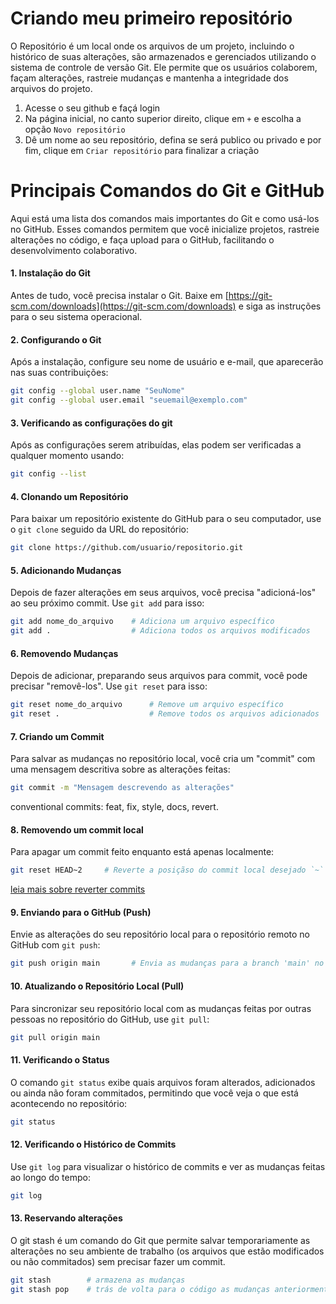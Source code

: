 # Criando meu primeiro repositório

O Repositório é um local onde os arquivos de um projeto, incluindo o histórico de suas alterações, são armazenados e gerenciados utilizando o sistema de controle de versão Git. Ele permite que os usuários colaborem, façam alterações, rastreie mudanças e mantenha a integridade dos arquivos do projeto.

1. Acesse o seu github e façá login
2. Na página inicial, no canto superior direito, clique em `+` e escolha a opção `Novo repositório`
3. Dê um nome ao seu repositório, defina se será publico ou privado e por fim, clique em `Criar repositório` para finalizar a criação

# Principais Comandos do Git e GitHub

Aqui está uma lista dos comandos mais importantes do Git e como usá-los no GitHub. Esses comandos permitem que você inicialize projetos, rastreie alterações no código, e faça upload para o GitHub, facilitando o desenvolvimento colaborativo.

#### 1. **Instalação do Git**
   Antes de tudo, você precisa instalar o Git. Baixe em [https://git-scm.com/downloads](https://git-scm.com/downloads) e siga as instruções para o seu sistema operacional.

#### 2. **Configurando o Git**
   Após a instalação, configure seu nome de usuário e e-mail, que aparecerão nas suas contribuições:
   ```bash
   git config --global user.name "SeuNome"
   git config --global user.email "seuemail@exemplo.com"
   ```

#### 3. **Verificando as configurações do git**
   Após as configurações serem atribuídas, elas podem ser verificadas a qualquer momento usando:
   ```bash
   git config --list
   ```

#### 4. **Clonando um Repositório**
   Para baixar um repositório existente do GitHub para o seu computador, use o `git clone` seguido da URL do repositório:
   ```bash
   git clone https://github.com/usuario/repositorio.git
   ```

#### 5. **Adicionando Mudanças**
   Depois de fazer alterações em seus arquivos, você precisa "adicioná-los" ao seu próximo commit. Use `git add` para isso:
   ```bash
   git add nome_do_arquivo    # Adiciona um arquivo específico
   git add .                  # Adiciona todos os arquivos modificados
   ```

#### 6. **Removendo Mudanças**
   Depois de adicionar, preparando seus arquivos para commit, você pode precisar "removê-los". Use `git reset` para isso:
   ```bash
   git reset nome_do_arquivo      # Remove um arquivo específico
   git reset .                    # Remove todos os arquivos adicionados
   ```

#### 7. **Criando um Commit**
   Para salvar as mudanças no repositório local, você cria um "commit" com uma mensagem descritiva sobre as alterações feitas:
   ```bash
   git commit -m "Mensagem descrevendo as alterações"
   ```
   conventional commits: feat, fix, style, docs, revert.

#### 8. **Removendo um commit local**
   Para apagar um commit feito enquanto está apenas localmente:
   ```bash
   git reset HEAD~2     # Reverte a posiçãso do commit local desejado `~`
   ```
   [leia mais sobre reverter commits](https://medium.com/@dieggocarrilho/como-desfazer-commit-local-e-remoto-a6409f0388d4)
   
#### 9. **Enviando para o GitHub (Push)**
   Envie as alterações do seu repositório local para o repositório remoto no GitHub com `git push`:
   ```bash
   git push origin main       # Envia as mudanças para a branch 'main' no GitHub
   ```

#### 10. **Atualizando o Repositório Local (Pull)**
   Para sincronizar seu repositório local com as mudanças feitas por outras pessoas no repositório do GitHub, use `git pull`:
   ```bash
   git pull origin main
   ```

#### 11. **Verificando o Status**
   O comando `git status` exibe quais arquivos foram alterados, adicionados ou ainda não foram commitados, permitindo que você veja o que está acontecendo no repositório:
   ```bash
   git status
   ```

#### 12. **Verificando o Histórico de Commits**
   Use `git log` para visualizar o histórico de commits e ver as mudanças feitas ao longo do tempo:
   ```bash
   git log
   ```

#### 13. **Reservando alterações**
   O git stash é um comando do Git que permite salvar temporariamente as alterações no seu ambiente de trabalho (os arquivos que estão modificados ou não commitados) sem precisar fazer um commit.
   ```bash
   git stash        # armazena as mudanças
   git stash pop    # trás de volta para o código as mudanças anteriormente armazenadas
   ```

